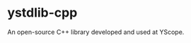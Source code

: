 ystdlib-cpp
===================================
An open-source C++ library developed and used at YScope.
